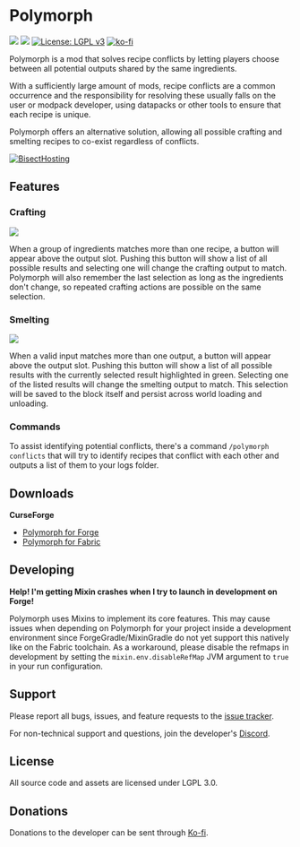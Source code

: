 # Polymorph
[![](http://cf.way2muchnoise.eu/versions/polymorph.svg)](https://www.curseforge.com/minecraft/mc-mods/polymorph)
[![](http://cf.way2muchnoise.eu/short_polymorph_downloads.svg)](https://www.curseforge.com/minecraft/mc-mods/polymorph/files)
[![License: LGPL v3](https://img.shields.io/badge/License-LGPL%20v3-blue.svg?&style=flat-square)](https://www.gnu.org/licenses/lgpl-3.0)
[![ko-fi](https://img.shields.io/badge/Support%20Me-Ko--fi-%23FF5E5B?style=flat-square)](https://ko-fi.com/C0C1NL4O)

Polymorph is a mod that solves recipe conflicts by letting players choose between all potential
outputs shared by the same ingredients.

With a sufficiently large amount of mods, recipe conflicts are a common occurrence and the
responsibility for resolving these usually falls on the user or modpack developer, using datapacks
or other tools to ensure that each recipe is unique.

Polymorph offers an alternative solution, allowing all possible crafting and smelting recipes to
co-exist regardless of conflicts.

[![BisectHosting](https://i.postimg.cc/prDcRzJ8/logo-final.png)](https://bisecthosting.com/illusive)

## Features

### Crafting

![](https://i.ibb.co/TkWswkG/polymorph.gif)

When a group of ingredients matches more than one recipe, a button will appear above the output
slot. Pushing this button will show a list of all possible results and selecting one will change the
crafting output to match. Polymorph will also remember the last selection as long as the ingredients
don't change, so repeated crafting actions are possible on the same selection.

### Smelting

![](https://i.ibb.co/QX9MNYM/polymorph-furnacedemo.gif)

When a valid input matches more than one output, a button will appear above the output slot. Pushing
this button will show a list of all possible results with the currently selected result highlighted
in green. Selecting one of the listed results will change the smelting output to match. This
selection will be saved to the block itself and persist across world loading and unloading.

### Commands

To assist identifying potential conflicts, there's a command `/polymorph conflicts` that will try to
identify recipes that conflict with each other and outputs a list of them to your logs folder.

## Downloads

**CurseForge**
- [Polymorph for Forge](https://www.curseforge.com/minecraft/mc-mods/polymorph/files)
- [Polymorph for Fabric](https://www.curseforge.com/minecraft/mc-mods/polymorph-fabric/files)

## Developing

**Help! I'm getting Mixin crashes when I try to launch in development on Forge!**

Polymorph uses Mixins to implement its core features. This may cause issues when depending on
Polymorph for your project inside a development environment since ForgeGradle/MixinGradle do not yet
support this natively like on the Fabric toolchain. As a workaround, please disable the refmaps in
development by setting the `mixin.env.disableRefMap` JVM argument to `true` in your run
configuration.

## Support

Please report all bugs, issues, and feature requests to the
[issue tracker](https://github.com/TheIllusiveC4/Polymorph/issues).

For non-technical support and questions, join the developer's [Discord](https://discord.gg/JWgrdwt).

## License

All source code and assets are licensed under LGPL 3.0.

## Donations

Donations to the developer can be sent through [Ko-fi](https://ko-fi.com/C0C1NL4O).
